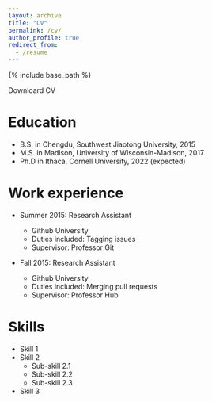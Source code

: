 ```yaml
---
layout: archive
title: "CV"
permalink: /cv/
author_profile: true
redirect_from:
  - /resume
---
```


{% include base_path %}

Downloard CV

Education
======
* B.S. in Chengdu, Southwest Jiaotong University, 2015
* M.S. in Madison, University of Wisconsin-Madison, 2017
* Ph.D in Ithaca, Cornell University, 2022 (expected)

Work experience
======
* Summer 2015: Research Assistant
  * Github University
  * Duties included: Tagging issues
  * Supervisor: Professor Git

* Fall 2015: Research Assistant
  * Github University
  * Duties included: Merging pull requests
  * Supervisor: Professor Hub
  
Skills
======
* Skill 1
* Skill 2
  * Sub-skill 2.1
  * Sub-skill 2.2
  * Sub-skill 2.3
* Skill 3
